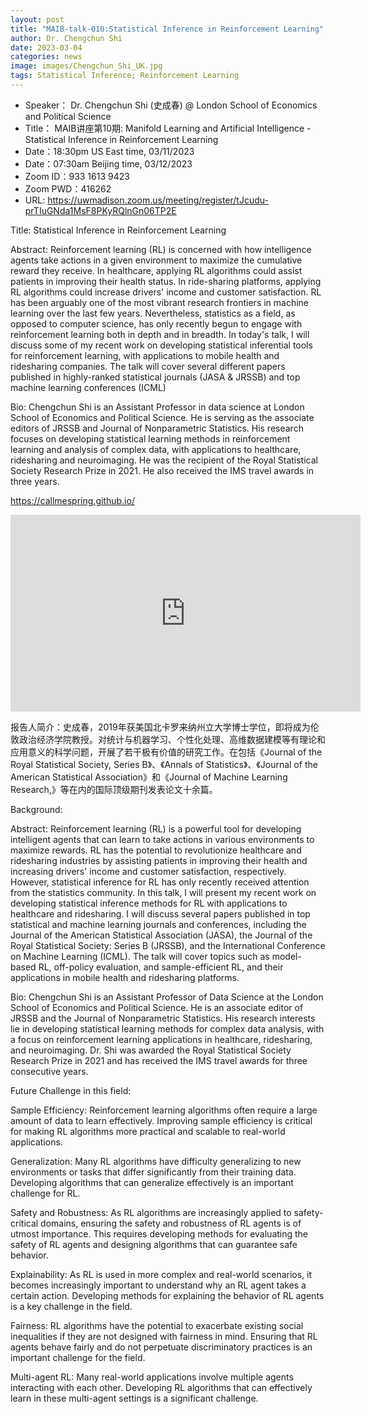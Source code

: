 ```yaml
---
layout: post
title: "MAIB-talk-010:Statistical Inference in Reinforcement Learning"
author: Dr. Chengchun Shi
date: 2023-03-04
categories: news
image: images/Chengchun_Shi_UK.jpg
tags: Statistical Inference; Reinforcement Learning
---
```


- Speaker： Dr. Chengchun Shi (史成春) @ London School of Economics and Political Science
- Title： MAIB讲座第10期: Manifold Learning and Artificial Intelligence - Statistical Inference in Reinforcement Learning
- Date：18:30pm US East time, 03/11/2023
- Date：07:30am Beijing time, 03/12/2023
- Zoom  ID：933 1613 9423
- Zoom PWD：416262
- URL: https://uwmadison.zoom.us/meeting/register/tJcudu-prTIuGNda1MsF8PKyRQlnGn06TP2E

Title: Statistical Inference in Reinforcement Learning

Abstract: Reinforcement learning (RL) is concerned with how intelligence agents take actions in a given environment to maximize the cumulative reward they receive. In healthcare, applying RL algorithms could assist patients in improving their health status. In ride-sharing platforms, applying RL algorithms could increase drivers' income and customer satisfaction. RL has been arguably one of the most vibrant research frontiers in machine learning over the last few years. Nevertheless, statistics as a field, as opposed to computer science, has only recently begun to engage with reinforcement learning both in depth and in breadth. In today's talk, I will discuss some of my recent work on developing statistical inferential tools for reinforcement learning, with applications to mobile health and ridesharing companies. The talk will cover several different papers published in highly-ranked statistical journals (JASA & JRSSB) and top machine learning conferences (ICML)

Bio: Chengchun Shi is an Assistant Professor in data science at London School of Economics and Political Science. He is serving as the associate editors of JRSSB and Journal of Nonparametric Statistics. His research focuses on developing statistical learning methods in reinforcement learning and analysis of complex data, with applications to healthcare, ridesharing and neuroimaging. He was the recipient of the Royal Statistical Society Research Prize in 2021. He also received the IMS travel awards in three years.

https://callmespring.github.io/


<p align="center">
<iframe width="560" height="315" src="https://www.youtube.com/embed/7NWBLuok8nk" title="YouTube video player" frameborder="0" allow="accelerometer; autoplay; clipboard-write; encrypted-media; gyroscope; picture-in-picture" allowfullscreen></iframe>
</p>


报告人简介：史成春，2019年获美国北卡罗来纳州立大学博士学位，即将成为伦敦政治经济学院教授。对统计与机器学习、个性化处理、高维数据建模等有理论和应用意义的科学问题，开展了若干极有价值的研究工作。在包括《Journal of the Royal Statistical Society, Series B》、《Annals of Statistics》、《Journal of the American Statistical Association》和《Journal of Machine Learning Research,》等在内的国际顶级期刊发表论文十余篇。

Background:

Abstract: Reinforcement learning (RL) is a powerful tool for developing intelligent agents that can learn to take actions in various environments to maximize rewards. RL has the potential to revolutionize healthcare and ridesharing industries by assisting patients in improving their health and increasing drivers' income and customer satisfaction, respectively. However, statistical inference for RL has only recently received attention from the statistics community. In this talk, I will present my recent work on developing statistical inference methods for RL with applications to healthcare and ridesharing. I will discuss several papers published in top statistical and machine learning journals and conferences, including the Journal of the American Statistical Association (JASA), the Journal of the Royal Statistical Society: Series B (JRSSB), and the International Conference on Machine Learning (ICML). The talk will cover topics such as model-based RL, off-policy evaluation, and sample-efficient RL, and their applications in mobile health and ridesharing platforms.

Bio: Chengchun Shi is an Assistant Professor of Data Science at the London School of Economics and Political Science. He is an associate editor of JRSSB and the Journal of Nonparametric Statistics. His research interests lie in developing statistical learning methods for complex data analysis, with a focus on reinforcement learning applications in healthcare, ridesharing, and neuroimaging. Dr. Shi was awarded the Royal Statistical Society Research Prize in 2021 and has received the IMS travel awards for three consecutive years.

Future Challenge in this field:

Sample Efficiency: Reinforcement learning algorithms often require a large amount of data to learn effectively. Improving sample efficiency is critical for making RL algorithms more practical and scalable to real-world applications.

Generalization: Many RL algorithms have difficulty generalizing to new environments or tasks that differ significantly from their training data. Developing algorithms that can generalize effectively is an important challenge for RL.

Safety and Robustness: As RL algorithms are increasingly applied to safety-critical domains, ensuring the safety and robustness of RL agents is of utmost importance. This requires developing methods for evaluating the safety of RL agents and designing algorithms that can guarantee safe behavior.

Explainability: As RL is used in more complex and real-world scenarios, it becomes increasingly important to understand why an RL agent takes a certain action. Developing methods for explaining the behavior of RL agents is a key challenge in the field.

Fairness: RL algorithms have the potential to exacerbate existing social inequalities if they are not designed with fairness in mind. Ensuring that RL agents behave fairly and do not perpetuate discriminatory practices is an important challenge for the field.

Multi-agent RL: Many real-world applications involve multiple agents interacting with each other. Developing RL algorithms that can effectively learn in these multi-agent settings is a significant challenge.